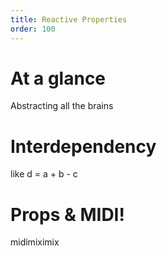 ```yaml
---
title: Reactive Properties
order: 100
---
```


# At a glance

Abstracting all the brains

# Interdependency

like  d = a + b - c

# Props & MIDI!

midimiximix